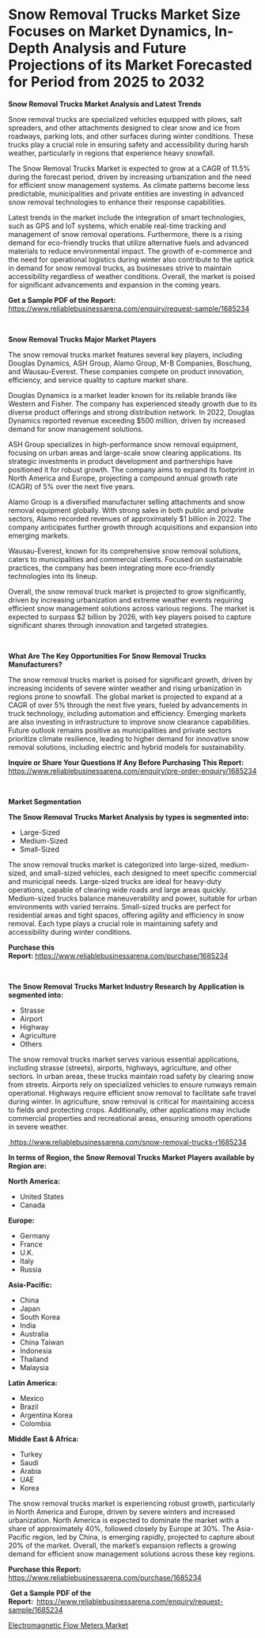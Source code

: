 <p><h1>Snow Removal Trucks Market Size Focuses on Market Dynamics, In-Depth Analysis and Future Projections of its Market Forecasted for Period from 2025 to 2032</h1></p><p><strong>Snow Removal Trucks Market Analysis and Latest Trends</strong></p>
<p><p>Snow removal trucks are specialized vehicles equipped with plows, salt spreaders, and other attachments designed to clear snow and ice from roadways, parking lots, and other surfaces during winter conditions. These trucks play a crucial role in ensuring safety and accessibility during harsh weather, particularly in regions that experience heavy snowfall.</p><p>The Snow Removal Trucks Market is expected to grow at a CAGR of 11.5% during the forecast period, driven by increasing urbanization and the need for efficient snow management systems. As climate patterns become less predictable, municipalities and private entities are investing in advanced snow removal technologies to enhance their response capabilities.</p><p>Latest trends in the market include the integration of smart technologies, such as GPS and IoT systems, which enable real-time tracking and management of snow removal operations. Furthermore, there is a rising demand for eco-friendly trucks that utilize alternative fuels and advanced materials to reduce environmental impact. The growth of e-commerce and the need for operational logistics during winter also contribute to the uptick in demand for snow removal trucks, as businesses strive to maintain accessibility regardless of weather conditions. Overall, the market is poised for significant advancements and expansion in the coming years.</p></p>
<p><strong>Get a Sample PDF of the Report:&nbsp;</strong> <a href="https://www.reliablebusinessarena.com/enquiry/request-sample/1685234?utm_campaign=3042&utm_medium=2&utm_source=Github&utm_content=ia&utm_term=08042025&utm_id=snow-removal-trucks">https://www.reliablebusinessarena.com/enquiry/request-sample/1685234</a></p>
<p>&nbsp;</p>
<p><strong>Snow Removal Trucks Major Market Players</strong></p>
<p><p>The snow removal trucks market features several key players, including Douglas Dynamics, ASH Group, Alamo Group, M-B Companies, Boschung, and Wausau-Everest. These companies compete on product innovation, efficiency, and service quality to capture market share.</p><p>Douglas Dynamics is a market leader known for its reliable brands like Western and Fisher. The company has experienced steady growth due to its diverse product offerings and strong distribution network. In 2022, Douglas Dynamics reported revenue exceeding $500 million, driven by increased demand for snow management solutions.</p><p>ASH Group specializes in high-performance snow removal equipment, focusing on urban areas and large-scale snow clearing applications. Its strategic investments in product development and partnerships have positioned it for robust growth. The company aims to expand its footprint in North America and Europe, projecting a compound annual growth rate (CAGR) of 5% over the next five years.</p><p>Alamo Group is a diversified manufacturer selling attachments and snow removal equipment globally. With strong sales in both public and private sectors, Alamo recorded revenues of approximately $1 billion in 2022. The company anticipates further growth through acquisitions and expansion into emerging markets.</p><p>Wausau-Everest, known for its comprehensive snow removal solutions, caters to municipalities and commercial clients. Focused on sustainable practices, the company has been integrating more eco-friendly technologies into its lineup.</p><p>Overall, the snow removal truck market is projected to grow significantly, driven by increasing urbanization and extreme weather events requiring efficient snow management solutions across various regions. The market is expected to surpass $2 billion by 2026, with key players poised to capture significant shares through innovation and targeted strategies.</p></p>
<p>&nbsp;</p>
<p><strong>What Are The Key Opportunities For Snow Removal Trucks Manufacturers?</strong></p>
<p><p>The snow removal trucks market is poised for significant growth, driven by increasing incidents of severe winter weather and rising urbanization in regions prone to snowfall. The global market is projected to expand at a CAGR of over 5% through the next five years, fueled by advancements in truck technology, including automation and efficiency. Emerging markets are also investing in infrastructure to improve snow clearance capabilities. Future outlook remains positive as municipalities and private sectors prioritize climate resilience, leading to higher demand for innovative snow removal solutions, including electric and hybrid models for sustainability.</p></p>
<p><strong>Inquire or Share Your Questions If Any Before Purchasing This Report:</strong> <a href="https://www.reliablebusinessarena.com/enquiry/pre-order-enquiry/1685234?utm_campaign=3042&utm_medium=2&utm_source=Github&utm_content=ia&utm_term=08042025&utm_id=snow-removal-trucks">https://www.reliablebusinessarena.com/enquiry/pre-order-enquiry/1685234</a></p>
<p>&nbsp;</p>
<p><strong>Market Segmentation</strong></p>
<p><strong>The Snow Removal Trucks Market Analysis by types is segmented into:</strong></p>
<p><ul><li>Large-Sized</li><li>Medium-Sized</li><li>Small-Sized</li></ul></p>
<p><p>The snow removal trucks market is categorized into large-sized, medium-sized, and small-sized vehicles, each designed to meet specific commercial and municipal needs. Large-sized trucks are ideal for heavy-duty operations, capable of clearing wide roads and large areas quickly. Medium-sized trucks balance maneuverability and power, suitable for urban environments with varied terrains. Small-sized trucks are perfect for residential areas and tight spaces, offering agility and efficiency in snow removal. Each type plays a crucial role in maintaining safety and accessibility during winter conditions.</p></p>
<p><strong>Purchase this Report:&nbsp;</strong><a href="https://www.reliablebusinessarena.com/purchase/1685234?utm_campaign=3042&utm_medium=2&utm_source=Github&utm_content=ia&utm_term=08042025&utm_id=snow-removal-trucks">https://www.reliablebusinessarena.com/purchase/1685234</a></p>
<p>&nbsp;</p>
<p><strong>The Snow Removal Trucks Market Industry Research by Application is segmented into:</strong></p>
<p><ul><li>Strasse</li><li>Airport</li><li>Highway</li><li>Agriculture</li><li>Others</li></ul></p>
<p><p>The snow removal trucks market serves various essential applications, including strasse (streets), airports, highways, agriculture, and other sectors. In urban areas, these trucks maintain road safety by clearing snow from streets. Airports rely on specialized vehicles to ensure runways remain operational. Highways require efficient snow removal to facilitate safe travel during winter. In agriculture, snow removal is critical for maintaining access to fields and protecting crops. Additionally, other applications may include commercial properties and recreational areas, ensuring smooth operations in severe weather.</p></p>
<p><a href="https://www.reliablebusinessarena.com/snow-removal-trucks-r1685234?utm_campaign=3042&utm_medium=2&utm_source=Github&utm_content=ia&utm_term=08042025&utm_id=snow-removal-trucks">&nbsp;https://www.reliablebusinessarena.com/snow-removal-trucks-r1685234</a></p>
<p><strong>In terms of Region, the Snow Removal Trucks Market Players available by Region are:</strong></p>
<p>
    <p> <strong> North America: </strong>
        <ul>
            <li>United States</li>
            <li>Canada</li>
        </ul>
        </p> 
    <p> <strong> Europe: </strong>
        <ul>
            <li>Germany</li>
            <li>France</li>
            <li>U.K.</li>
            <li>Italy</li>
            <li>Russia</li>
        </ul>
        </p> 
    <p> <strong> Asia-Pacific: </strong>
        <ul>
            <li>China</li>
            <li>Japan</li>
            <li>South Korea</li>
            <li>India</li>
            <li>Australia</li>
            <li>China Taiwan</li>
            <li>Indonesia</li>
            <li>Thailand</li>
            <li>Malaysia</li>
        </ul>
        </p> 
    <p> <strong> Latin America: </strong>
        <ul>
            <li>Mexico</li>
            <li>Brazil</li>
            <li>Argentina Korea</li>
            <li>Colombia</li>
        </ul>
        </p> 
    <p> <strong> Middle East & Africa: </strong>
        <ul>
            <li>Turkey</li>
            <li>Saudi</li>
            <li>Arabia</li>
            <li>UAE</li>
            <li>Korea</li>
        </ul>
    </p>
    </p>
<p><p>The snow removal trucks market is experiencing robust growth, particularly in North America and Europe, driven by severe winters and increased urbanization. North America is expected to dominate the market with a share of approximately 40%, followed closely by Europe at 30%. The Asia-Pacific region, led by China, is emerging rapidly, projected to capture about 20% of the market. Overall, the market’s expansion reflects a growing demand for efficient snow management solutions across these key regions.</p></p>
<p><strong>Purchase this Report: </strong><a href="https://www.reliablebusinessarena.com/purchase/1685234?utm_campaign=3042&utm_medium=2&utm_source=Github&utm_content=ia&utm_term=08042025&utm_id=snow-removal-trucks">https://www.reliablebusinessarena.com/purchase/1685234</a></p>
<p>&nbsp;<strong>Get a Sample PDF of the Report:&nbsp;&nbsp;</strong><a href="https://www.reliablebusinessarena.com/enquiry/request-sample/1685234?utm_campaign=3042&utm_medium=2&utm_source=Github&utm_content=ia&utm_term=08042025&utm_id=snow-removal-trucks">https://www.reliablebusinessarena.com/enquiry/request-sample/1685234</a></p>
<p><strong></strong></p>
<p><p><a href="https://github.com/akermigarib/Market-Research-Report-List-1/blob/main/electromagnetic-flow-meters-market.md?utm_campaign=3042&utm_medium=2&utm_source=Github&utm_content=ia&utm_term=08042025&utm_id=snow-removal-trucks">Electromagnetic Flow Meters Market</a></p></p>